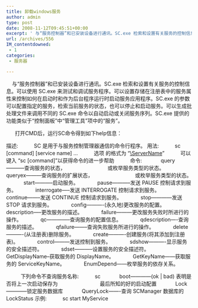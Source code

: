 ```yaml
---
title: 卸载windows服务
author: admin
type: post
date: 2008-11-12T09:45:51+00:00
excerpt: ' 与“服务控制器”和已安装设备进行通讯。SC.exe 检索和设置有关服务的控制信息。可以使用 SC.exe 来测试和调试服务程序。可以设置存储在注册表中的服务属性来控制如何在启动时和作为后台程序运行时启动服务应用程序。SC.exe 的参数可以配置指定的服务，检索当前服务的状态，也可以停止和启动服务。可以生成批处理文件来调用不同的 SC.exe 命令以自动启动或关闭服务序列。SC.exe 提供的功能类似于“控制面板”中“管理工具”项中的“服务”。'
url: /archives/556
IM_contentdowned:
 - 1
categories:
 - 服务器

---
```

    与“服务控制器”和已安装设备进行通讯。SC.exe 检索和设置有关服务的控制信息。可以使用 SC.exe 来测试和调试服务程序。可以设置存储在注册表中的服务属性来控制如何在启动时和作为后台程序运行时启动服务应用程序。SC.exe 的参数可以配置指定的服务，检索当前服务的状态，也可以停止和启动服务。可以生成批处理文件来调用不同的 SC.exe 命令以自动启动或关闭服务序列。SC.exe 提供的功能类似于“控制面板”中“管理工具”项中的“服务”。

      打开CMD后，运行SC命令得到如下help信息：

描述:
          SC 是用于与服务控制管理器通信的命令行程序。
用法:
          sc  \[command\] \[service name\] …
          选项  的格式为 “[\\ServerName][1]”
          可以键入 “sc [command]”以获得命令的进一步帮助
          命令:
            query———–查询服务的状态，
                            或枚举服务类型的状态。
            queryex———查询服务的扩展状态，
                            或枚举服务类型的状态。
            start———–启动服务。
            pause———–发送 PAUSE 控制请求到服务。
            interrogate—–发送 INTERROGATE 控制请求到服务。
            continue——–发送 CONTINUE 控制请求到服务。
            stop————发送 STOP 请求到服务。
            config———-(永久地)更改服务的配置。
            description—–更改服务的描述。
            failure———更改服务失败时所进行的操作。
            qc————–查询服务的配置信息。
            qdescription—-查询服务的描述。
            qfailure——–查询失败服务所进行的操作。
            delete———-(从注册表)删除服务。
            create———-创建服务(将其添加到注册表)。
            control———发送控制到服务。
            sdshow———-显示服务的安全描述符。
            sdset———–设置服务的安全描述符。
            GetDisplayName–获取服务的 DisplayName。
            GetKeyName——获取服务的 ServiceKeyName。
            EnumDepend——枚举服务的依存关系。

          下列命令不查询服务名称:
          sc
            boot————(ok | bad) 表明是否将上一次启动保存为
                            最后所知的好的启动配置
            Lock————锁定服务数据库
            QueryLock——-查询 SCManager 数据库的 LockStatus
示例:
          sc start MyService

 [1]: file://%20%20ServerName/